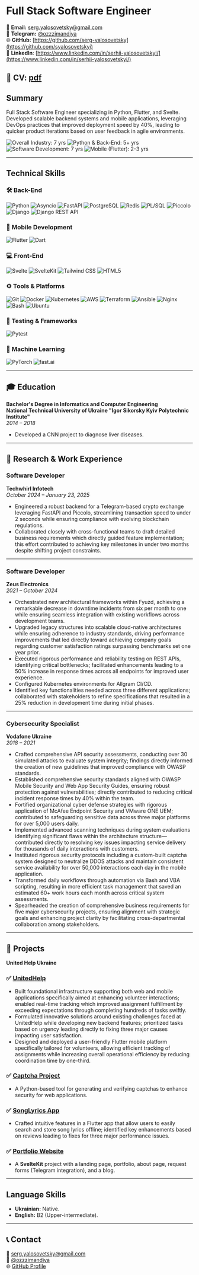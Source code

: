 # **Full Stack Software Engineer**  
 
📧 **Email:** [serg.yalosovetsky@gmail.com](mailto:serg.yalosovetsky@gmail.com)  
📱 **Telegram:** [@ozzzimandiya](https://t.me/ozzzimandiya)  
🌐 **GitHub:** [https://github.com/serg-yalosovetsky](https://github.com/syalosovetskyi)  
🔗 **LinkedIn**: [https://www.linkedin.com/in/serhii-yalosovetskyi/](https://www.linkedin.com/in/serhii-yalosovetskyi/)

📃 CV: [pdf](https://raw.githubusercontent.com/serg-yalosovetsky/CV/refs/heads/main/CV.pdf)
---

## **Summary** 
Full Stack Software Engineer specializing in Python, Flutter, and Svelte. Developed scalable backend systems and mobile applications, leveraging DevOps practices that improved deployment speed by 40%, leading to quicker product iterations based on user feedback in agile environments.

![Overall Industry: 7 yrs](https://img.shields.io/badge/Overall_Industry-7%20yrs-brightgreen)
![Python & Back-End: 5+ yrs](https://img.shields.io/badge/Python_%26_BackEnd-5%2B%20yrs-blue)
![Software Development: 7 yrs](https://img.shields.io/badge/Software_Development-7%20yrs-yellow)
![Mobile (Flutter): 2-3 yrs](https://img.shields.io/badge/Mobile_%28Flutter%29-2--3%20yrs-orange)

---

## **Technical Skills**

### 🛠 **Back-End**
![Python](https://img.shields.io/badge/Python-3776AB?style=for-the-badge&logo=python&logoColor=white)
![Asyncio](https://img.shields.io/badge/Asyncio-3776AB?style=for-the-badge&logoColor=white)
![FastAPI](https://img.shields.io/badge/FastAPI-009688?style=for-the-badge&logo=fastapi&logoColor=white)
![PostgreSQL](https://img.shields.io/badge/PostgreSQL-316192?style=for-the-badge&logo=postgresql&logoColor=white)
![Redis](https://img.shields.io/badge/Redis-DC382D?style=for-the-badge&logo=redis&logoColor=white)
![PL/SQL](https://img.shields.io/badge/PL/SQL-blue?style=for-the-badge)
![Piccolo](https://img.shields.io/badge/Piccolo-FFCC00?style=for-the-badge)
![Django](https://img.shields.io/badge/Django-092E20?style=for-the-badge&logo=django&logoColor=white)
![Django REST API](https://img.shields.io/badge/Django%20REST%20API-ff1709?style=for-the-badge&logo=django&logoColor=white)

### 📱 **Mobile Development**
![Flutter](https://img.shields.io/badge/Flutter-02569B?style=for-the-badge&logo=flutter&logoColor=white)
![Dart](https://img.shields.io/badge/Dart-0175C2?style=for-the-badge&logo=dart&logoColor=white)

### 💻 **Front-End**
![Svelte](https://img.shields.io/badge/Svelte-FF3E00?style=for-the-badge&logo=svelte&logoColor=white)
![SvelteKit](https://img.shields.io/badge/SvelteKit-FF3E00?style=for-the-badge&logo=svelte&logoColor=white)
![Tailwind CSS](https://img.shields.io/badge/Tailwind_CSS-38B2AC?style=for-the-badge&logo=tailwind-css&logoColor=white)
![HTML5](https://img.shields.io/badge/HTML5-E34F26?style=for-the-badge&logo=html5&logoColor=white)

### ⚙️ **Tools & Platforms**
![Git](https://img.shields.io/badge/Git-F05032?style=for-the-badge&logo=git&logoColor=white)
![Docker](https://img.shields.io/badge/Docker-2496ED?style=for-the-badge&logo=docker&logoColor=white)
![Kubernetes](https://img.shields.io/badge/Kubernetes-326CE5?style=for-the-badge&logo=kubernetes&logoColor=white)
![AWS](https://img.shields.io/badge/AWS-232F3E?style=for-the-badge&logo=amazon-aws&logoColor=white)
![Terraform](https://img.shields.io/badge/Terraform-623CE4?style=for-the-badge&logo=terraform&logoColor=white)
![Ansible](https://img.shields.io/badge/Ansible-EE0000?style=for-the-badge&logo=ansible&logoColor=white)
![Nginx](https://img.shields.io/badge/Nginx-009639?style=for-the-badge&logo=nginx&logoColor=white)
![Bash](https://img.shields.io/badge/Bash-4EAA25?style=for-the-badge&logo=gnu-bash&logoColor=white)
![Ubuntu](https://img.shields.io/badge/Ubuntu-E95420?style=for-the-badge&logo=ubuntu&logoColor=white)

### 🧪 **Testing & Frameworks**
![Pytest](https://img.shields.io/badge/Pytest-0A9EDC?style=for-the-badge&logo=pytest&logoColor=white)

### 🤖 **Machine Learning**
![PyTorch](https://img.shields.io/badge/PyTorch-EE4C2C?style=for-the-badge&logo=pytorch&logoColor=white)
![fast.ai](https://img.shields.io/badge/fast.ai-FF2D20?style=for-the-badge&logo=fastai&logoColor=white) 

---

## 🎓 **Education**
**Bachelor's Degree in Informatics and Computer Engineering**  
**National Technical University of Ukraine "Igor Sikorsky Kyiv Polytechnic Institute"**  
*2014 – 2018*  
- Developed a CNN project to diagnose liver diseases.

---

## 🔬 **Research & Work Experience**

### **Software Developer**  
**Techwhirl Infotech**  
*October 2024 – January 23, 2025*  
- Engineered a robust backend for a Telegram-based crypto exchange leveraging FastAPI and Piccolo, streamlining transaction speed to under 2 seconds while ensuring compliance with evolving blockchain regulations. 
- Collaborated closely with cross-functional teams to draft detailed business requirements which directly guided feature implementation; this effort contributed to achieving key milestones in under two months despite shifting project constraints.


---

### **Software Developer**  
**Zeus Electronics**  
*2021 – October 2024*  
- Orchestrated new architectural frameworks within Fyuzd, achieving a remarkable decrease in downtime incidents from six per month to one while ensuring seamless integration with existing workflows across development teams.
- Upgraded legacy structures into scalable cloud-native architectures while ensuring adherence to industry standards, driving performance improvements that led directly toward achieving company goals regarding customer satisfaction ratings surpassing benchmarks set one year prior. 
- Executed rigorous performance and reliability testing on REST APIs, identifying critical bottlenecks; facilitated enhancements leading to a 50% increase in response times across all endpoints for improved user experience.
- Configured Kubernetes environments for Allgram CI/CD.  
- Identified key functionalities needed across three different applications; collaborated with stakeholders to refine specifications that resulted in a 25% reduction in development time during initial phases.

---

### **Cybersecurity Specialist**  
**Vodafone Ukraine**  
*2018 – 2021*  
- Crafted comprehensive API security assessments, conducting over 30 simulated attacks to evaluate system integrity; findings directly informed the creation of new guidelines that improved compliance with OWASP standards.
- Established comprehensive security standards aligned with OWASP Mobile Security and Web App Security Guides, ensuring robust protection against vulnerabilities; directly contributed to reducing critical incident response times by 40% within the team. 
- Fortified organizational cyber defense strategies with rigorous application of McAfee Endpoint Security and VMware ONE UEM; contributed to safeguarding sensitive data across three major platforms for over 5,000 users daily.  
- Implemented advanced scanning techniques during system evaluations identifying significant flaws within the architecture structure—contributed directly to resolving key issues impacting service delivery for thousands of daily interactions with customers.
- Instituted rigorous security protocols including a custom-built captcha system designed to neutralize DDOS attacks and maintain consistent service availability for over 50,000 interactions each day in the mobile application.
- Transformed daily workflows through automation via Bash and VBA scripting, resulting in more efficient task management that saved an estimated 60+ work hours each month across critical system assessments. 
- Spearheaded the creation of comprehensive business requirements for five major cybersecurity projects, ensuring alignment with strategic goals and enhancing project clarity by facilitating cross-departmental collaboration among stakeholders.

---

## 🌱 **Projects**
**United Help Ukraine**  
### ✅ [UnitedHelp](https://github.com/serg-yalosovetsky/united_help)
- Built foundational infrastructure supporting both web and mobile applications specifically aimed at enhancing volunteer interactions; enabled real-time tracking which improved assignment fulfillment by exceeding expectations through completing hundreds of tasks swiftly.
- Formulated innovative solutions around existing challenges faced at UnitedHelp while developing new backend features; prioritized tasks based on urgency leading directly to fixing three major causes impacting user satisfaction.
- Designed and deployed a user-friendly Flutter mobile platform specifically tailored for volunteers, allowing efficient tracking of assignments while increasing overall operational efficiency by reducing coordination time by one-third. 

### ✅ [Captcha Project](https://github.com/serg-yalosovetsky/captcha)
- A Python-based tool for generating and verifying captchas to enhance security for web applications.

### ✅ [SongLyrics App](https://github.com/serg-yalosovetsky/songs)  
- Crafted intuitive features in a Flutter app that allow users to easily search and store song lyrics offline; identified key enhancements based on reviews leading to fixes for three major performance issues.

### ✅ [Portfolio Website](https://arbolev.pro)  
- A **SvelteKit** project with a landing page, portfolio, about page, request forms (Telegram integration), and a blog.

---

## **Language Skills**
- **Ukrainian:** Native.  
- **English:** B2 (Upper-intermediate).  

---

## 📞 **Contact**
📧 [serg.yalosovetsky@gmail.com](mailto:serg.yalosovetsky@gmail.com)  
📱 [@ozzzimandiya](https://t.me/ozzzimandiya)  
🌐 [GitHub Profile](https://github.com/serg-yalosovetsky/)  
